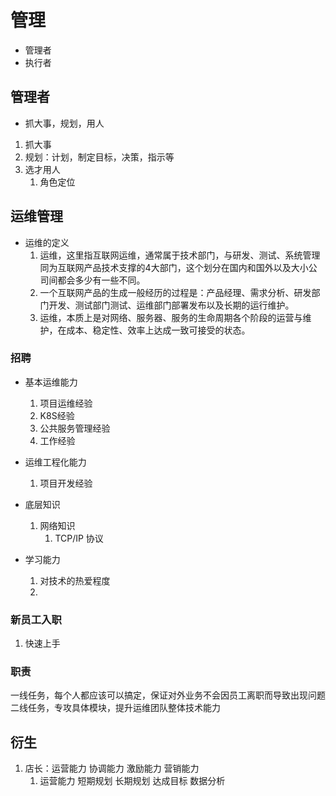 # 管理
- 管理者
- 执行者
## 管理者
- 抓大事，规划，用人
1. 抓大事
2. 规划：计划，制定目标，决策，指示等
3. 选才用人
    1. 角色定位

## 运维管理
- 运维的定义
    1. 运维，这里指互联网运维，通常属于技术部门，与研发、测试、系统管理同为互联网产品技术支撑的4大部门，这个划分在国内和国外以及大小公司间都会多少有一些不同。
    2. 一个互联网产品的生成一般经历的过程是：产品经理、需求分析、研发部门开发、测试部门测试、运维部门部署发布以及长期的运行维护。
    3. 运维，本质上是对网络、服务器、服务的生命周期各个阶段的运营与维护，在成本、稳定性、效率上达成一致可接受的状态。
### 招聘
- 基本运维能力
    1. 项目运维经验
    2. K8S经验
    3. 公共服务管理经验
    4. 工作经验
    
- 运维工程化能力
    1. 项目开发经验

- 底层知识
    1. 网络知识
        1. TCP/IP 协议

- 学习能力
    1. 对技术的热爱程度
    2. 
### 新员工入职
1. 快速上手

### 职责
一线任务，每个人都应该可以搞定，保证对外业务不会因员工离职而导致出现问题
二线任务，专攻具体模块，提升运维团队整体技术能力

## 衍生
1. 店长：运营能力 协调能力 激励能力 营销能力
    1. 运营能力 短期规划 长期规划 达成目标 数据分析